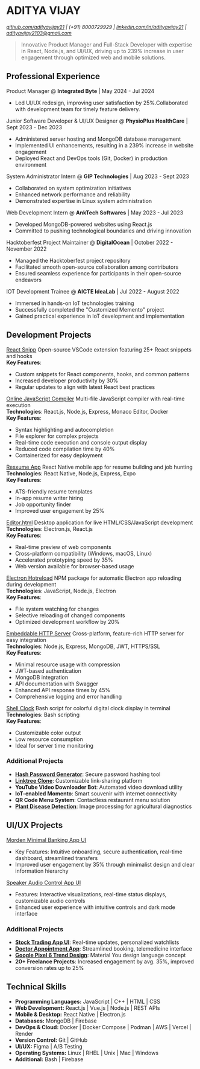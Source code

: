 ADITYA VIJAY
============

<i><font size="2"><a href="https://github.com/adityavijay21">github.com/adityavijay21</a> | (+91) 8000729929 |  <a href="https://www.linkedin.com/in/adityavijay21/">linkedin.com/in/adityavijay21</a>  | adityavijay2103@gmail.com</font> </i>

> Innovative Product Manager and Full-Stack Developer with expertise in React, Node.js, and UI/UX, driving up to 239% increase in user engagement through optimized web and mobile solutions.

## Professional Experience

 Product Manager @ **Integrated Byte** | May 2024 - Jul 2024
- Led UI/UX redesign, improving user satisfaction by 25%.Collaborated with development team for timely feature delivery.

Junior Software Developer & UI/UX Designer @ **PhysioPlus HealthCare** | Sept 2023 - Dec 2023
- Administered server hosting and MongoDB database management
- Implemented UI enhancements, resulting in a 239% increase in website engagement
- Deployed React and DevOps tools (Git, Docker) in production environment

System Administrator Intern @ **GIP Technologies** | Aug 2023 - Sept 2023
- Collaborated on system optimization initiatives
- Enhanced network performance and reliability
- Demonstrated expertise in Linux system administration

Web Development Intern @ **AnkTech Softwares** | May 2023 - Jul 2023
- Developed MongoDB-powered websites using React.js
- Committed to pushing technological boundaries and driving innovation

Hacktoberfest Project Maintainer @ **DigitalOcean** | October 2022 - November 2022 
- Managed the Hacktoberfest project repository
- Facilitated smooth open-source collaboration among contributors
- Ensured seamless experience for participants in their open-source endeavors

IOT Development Trainee @ **AICTE IdeaLab** | Jul 2022 - August 2022
- Immersed in hands-on IoT technologies training
- Successfully completed the "Customized Memento" project
- Gained practical experience in IoT development and implementation


## Development Projects

[React Snipp](https://github.com/adityavijay21/reactsnipp) Open-source VSCode extension featuring 25+ React snippets and hooks \
**Key Features**:
- Custom snippets for React components, hooks, and common patterns
- Increased developer productivity by 30%
- Regular updates to align with latest React best practices

[Online JavaScript Compiler](https://github.com/adityavijay21/javascript-compiler) Multi-file JavaScript compiler with real-time execution \
**Technologies**: React.js, Node.js, Express, Monaco Editor, Docker \
**Key Features**:
- Syntax highlighting and autocompletion
- File explorer for complex projects
- Real-time code execution and console output display
- Reduced code compilation time by 40%
- Containerized for easy deployment

[Resxume App](https://github.com/resxume/resxume-app) React Native mobile app for resume building and job hunting \
**Technologies**: React Native, Node.js, Express, Expo \
**Key Features**:
- ATS-friendly resume templates
- In-app resume writer hiring
- Job opportunity finder
- Improved user engagement by 25%

[Editor.html](https://github.com/adityavijay21/editor.html) Desktop application for live HTML/CSS/JavaScript development \
**Technologies**: Electron.js, React.js \
**Key Features**:
- Real-time preview of web components
- Cross-platform compatibility (Windows, macOS, Linux)
- Accelerated prototyping speed by 35%
- Web version available for browser-based usage

[Electron Hotreload](https://github.com/adityavijay21/electron-hotreload) NPM package for automatic Electron app reloading during development \
**Technologies**: JavaScript, Node.js, Electron \
**Key Features**:
- File system watching for changes
- Selective reloading of changed components
- Optimized development workflow by 20%

[Embeddable HTTP Server](https://github.com/adityavijay21/Embedded-HTTP-Server) Cross-platform, feature-rich HTTP server for easy integration \
**Technologies**: Node.js, Express, MongoDB, JWT, HTTPS/SSL \
**Key Features**:
- Minimal resource usage with compression
- JWT-based authentication
- MongoDB integration
- API documentation with Swagger
- Enhanced API response times by 45%
- Comprehensive logging and error handling

[Shell Clock](https://github.com/adityavijay21/colorful-digital-clock-script) Bash script for colorful digital clock display in terminal \
**Technologies**: Bash scripting \
**Key Features**:
- Customizable color output
- Low resource consumption
- Ideal for server time monitoring
  
### Additional Projects
- [**Hash Password Generator**](https://github.com/adityavijay21/hash-password-generator): Secure password hashing tool
- [**Linktree Clone**](https://github.com/adityavijay21/linktree): Customizable link-sharing platform
- **YouTube Video Downloader Bot**: Automated video download utility
- **IoT-enabled Momento**: Smart souvenir with internet connectivity
- **QR Code Menu System**: Contactless restaurant menu solution
- [**Plant Disease Detection**](https://github.com/adityavijay21/Plant-Disease-Detection-Using-DIP): Image processing for agricultural diagnostics



## UI/UX Projects

[Morden Minimal Banking App UI](https://www.figma.com/community/file/1353922239204602407/morden-minimal-banking-app-ui)
- Key Features: Intuitive onboarding, secure authentication, real-time dashboard, streamlined transfers
- Improved user engagement by 35% through minimalist design and clear information hierarchy

 [Speaker Audio Control App UI](https://www.figma.com/community/file/1353915728978059810/speaker-audio-control-app-ui)
- Features: Interactive visualizations, real-time status displays, customizable audio controls
- Enhanced user experience with intuitive controls and dark mode interface

### Additional Projects

- [**Stock Trading App UI**](https://www.instagram.com/p/CVSIWCfgo2u/?img_index=1): Real-time updates, personalized watchlists
- [**Doctor Appointment App**](https://www.instagram.com/p/CVUeCmYDial/?img_index=1): Streamlined booking, telemedicine interface
- [**Google Pixel 6 Trend Design**](https://www.instagram.com/p/CVRyGvlFW5s/?img_index=1): Material You design language concept
- **20+ Freelance Projects**: Increased engagement by avg. 35%, improved conversion rates up to 25%



## Technical Skills

- **Programming Languages:** JavaScript | C++ | HTML | CSS
- **Web Development:** React.js | Vue.js | Node.js | REST APIs
- **Mobile & Desktop:** React Native | Electron.js
- **Databases:** MongoDB | Firebase
- **DevOps & Cloud:** Docker | Docker Compose | Podman | AWS | Vercel | Render
- **Version Control:** Git | GitHub
- **UI/UX:** Figma | A/B Testing
- **Operating Systems:** Linux | RHEL | Unix | Mac | Windows
- **Additional:** Bash | Firebase
